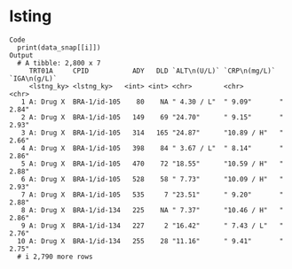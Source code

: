 # lsting

    Code
      print(data_snap[[i]])
    Output
      # A tibble: 2,800 x 7
         TRT01A     CPID           ADY   DLD `ALT\n(U/L)` `CRP\n(mg/L)` `IGA\n(g/L)`
         <lstng_ky> <lstng_ky>   <int> <int> <chr>        <chr>         <chr>       
       1 A: Drug X  BRA-1/id-105    80    NA " 4.30 / L"  " 9.09"       " 2.84"     
       2 A: Drug X  BRA-1/id-105   149    69 "24.70"      " 9.15"       " 2.93"     
       3 A: Drug X  BRA-1/id-105   314   165 "24.87"      "10.89 / H"   " 2.66"     
       4 A: Drug X  BRA-1/id-105   398    84 " 3.67 / L"  " 8.14"       " 2.86"     
       5 A: Drug X  BRA-1/id-105   470    72 "18.55"      "10.59 / H"   " 2.88"     
       6 A: Drug X  BRA-1/id-105   528    58 " 7.73"      "10.09 / H"   " 2.93"     
       7 A: Drug X  BRA-1/id-105   535     7 "23.51"      " 9.20"       " 2.88"     
       8 A: Drug X  BRA-1/id-134   225    NA " 7.37"      "10.46 / H"   " 2.86"     
       9 A: Drug X  BRA-1/id-134   227     2 "16.42"      " 7.43 / L"   " 2.76"     
      10 A: Drug X  BRA-1/id-134   255    28 "11.16"      " 9.41"       " 2.75"     
      # i 2,790 more rows

